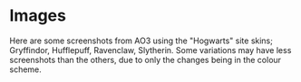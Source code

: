 # Images

Here are some screenshots from AO3 using the "Hogwarts" site skins; Gryffindor, Hufflepuff, Ravenclaw, Slytherin. Some variations may have less screenshots than the others, due to only the changes being in the colour scheme. 
